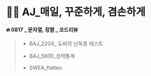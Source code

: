 # 👩‍🔬 AJ_매일, 꾸준하게, 겸손하게

#### 🔥 0817 _ 문자열, 정렬 _ 코드리뷰 

> * BAJ_2204_ 도비의 난독증 테스트 
> 
> * BAJ_5800_성적통계
> 
> * SWEA_flatten
